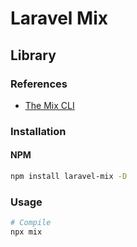 # Laravel Mix

## Library

### References

- [The Mix CLI](https://laravel-mix.com/docs/6.0/cli)

### Installation

#### NPM

```sh
npm install laravel-mix -D
```

### Usage

```sh
# Compile
npx mix
```
